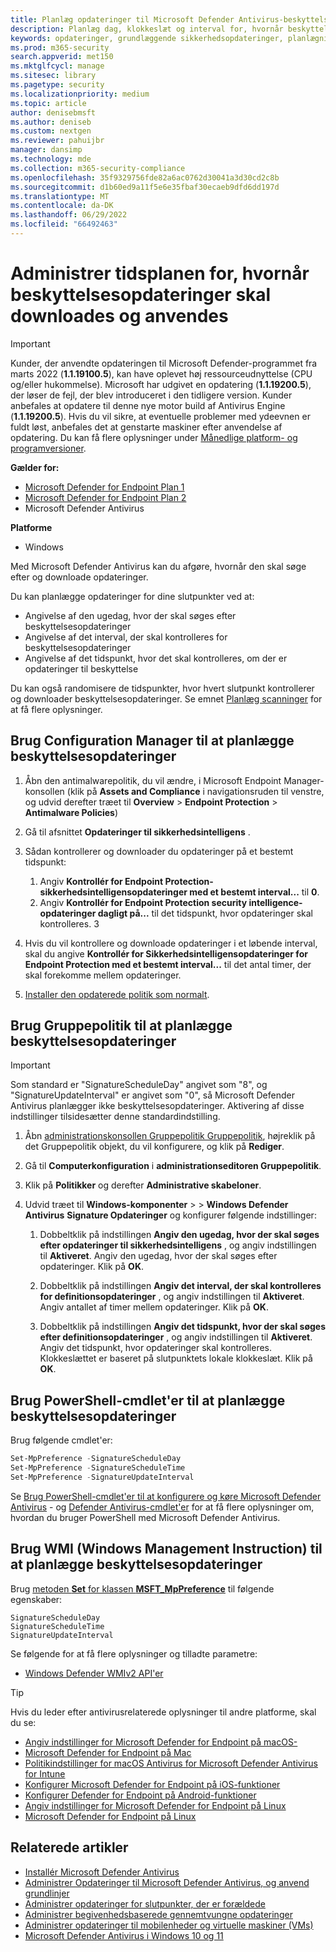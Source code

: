 ```yaml
---
title: Planlæg opdateringer til Microsoft Defender Antivirus-beskyttelse
description: Planlæg dag, klokkeslæt og interval for, hvornår beskyttelsesopdateringer skal downloades
keywords: opdateringer, grundlæggende sikkerhedsopdateringer, planlægningsopdateringer
ms.prod: m365-security
search.appverid: met150
ms.mktglfcycl: manage
ms.sitesec: library
ms.pagetype: security
ms.localizationpriority: medium
ms.topic: article
author: denisebmsft
ms.author: deniseb
ms.custom: nextgen
ms.reviewer: pahuijbr
manager: dansimp
ms.technology: mde
ms.collection: m365-security-compliance
ms.openlocfilehash: 35f9329756fde82a6ac0762d30041a3d30cd2c8b
ms.sourcegitcommit: d1b60ed9a11f5e6e35fbaf30ecaeb9dfd6dd197d
ms.translationtype: MT
ms.contentlocale: da-DK
ms.lasthandoff: 06/29/2022
ms.locfileid: "66492463"
---
```

# <a name="manage-the-schedule-for-when-protection-updates-should-be-downloaded-and-applied"></a>Administrer tidsplanen for, hvornår beskyttelsesopdateringer skal downloades og anvendes

> [!IMPORTANT]
> Kunder, der anvendte opdateringen til Microsoft Defender-programmet fra marts 2022 (**1.1.19100.5**), kan have oplevet høj ressourceudnyttelse (CPU og/eller hukommelse). Microsoft har udgivet en opdatering (**1.1.19200.5**), der løser de fejl, der blev introduceret i den tidligere version. Kunder anbefales at opdatere til denne nye motor build af Antivirus Engine (**1.1.19200.5**). Hvis du vil sikre, at eventuelle problemer med ydeevnen er fuldt løst, anbefales det at genstarte maskiner efter anvendelse af opdatering. Du kan få flere oplysninger under [Månedlige platform- og programversioner](manage-updates-baselines-microsoft-defender-antivirus.md#monthly-platform-and-engine-versions).

**Gælder for:**
- [Microsoft Defender for Endpoint Plan 1](https://go.microsoft.com/fwlink/p/?linkid=2154037)
- [Microsoft Defender for Endpoint Plan 2](https://go.microsoft.com/fwlink/p/?linkid=2154037)
- Microsoft Defender Antivirus

**Platforme**
- Windows

Med Microsoft Defender Antivirus kan du afgøre, hvornår den skal søge efter og downloade opdateringer.

Du kan planlægge opdateringer for dine slutpunkter ved at:

- Angivelse af den ugedag, hvor der skal søges efter beskyttelsesopdateringer
- Angivelse af det interval, der skal kontrolleres for beskyttelsesopdateringer
- Angivelse af det tidspunkt, hvor det skal kontrolleres, om der er opdateringer til beskyttelse

Du kan også randomisere de tidspunkter, hvor hvert slutpunkt kontrollerer og downloader beskyttelsesopdateringer. Se emnet [Planlæg scanninger](scheduled-catch-up-scans-microsoft-defender-antivirus.md) for at få flere oplysninger.

## <a name="use-configuration-manager-to-schedule-protection-updates"></a>Brug Configuration Manager til at planlægge beskyttelsesopdateringer

1. Åbn den antimalwarepolitik, du vil ændre, i Microsoft Endpoint Manager-konsollen (klik på **Assets and Compliance** i navigationsruden til venstre, og udvid derefter træet til **Overview** \> **Endpoint Protection** \> **Antimalware Policies**)

2. Gå til afsnittet **Opdateringer til sikkerhedsintelligens** .

3. Sådan kontrollerer og downloader du opdateringer på et bestemt tidspunkt:
      1. Angiv **Kontrollér for Endpoint Protection-sikkerhedsintelligensopdateringer med et bestemt interval...** til **0**.
      2. Angiv **Kontrollér for Endpoint Protection security intelligence-opdateringer dagligt på...** til det tidspunkt, hvor opdateringer skal kontrolleres.
      3
4. Hvis du vil kontrollere og downloade opdateringer i et løbende interval, skal du angive **Kontrollér for Sikkerhedsintelligensopdateringer for Endpoint Protection med et bestemt interval...** til det antal timer, der skal forekomme mellem opdateringer.

5. [Installer den opdaterede politik som normalt](/sccm/protect/deploy-use/endpoint-antimalware-policies#deploy-an-antimalware-policy-to-client-computers).

## <a name="use-group-policy-to-schedule-protection-updates"></a>Brug Gruppepolitik til at planlægge beskyttelsesopdateringer

> [!IMPORTANT]
> Som standard er "SignatureScheduleDay" angivet som "8", og "SignatureUpdateInterval" er angivet som "0", så Microsoft Defender Antivirus planlægger ikke beskyttelsesopdateringer.
Aktivering af disse indstillinger tilsidesætter denne standardindstilling.

1. Åbn [administrationskonsollen Gruppepolitik Gruppepolitik](/previous-versions/windows/it-pro/windows-server-2008-R2-and-2008/cc731212(v=ws.11)), højreklik på det Gruppepolitik objekt, du vil konfigurere, og klik på **Rediger**.

2. Gå til **Computerkonfiguration** i **administrationseditoren Gruppepolitik**.

3. Klik på **Politikker** og derefter **Administrative skabeloner**.

4. Udvid træet til **Windows-komponenter** \> \> **Windows Defender Antivirus** **Signature Opdateringer** og konfigurer følgende indstillinger:

    1. Dobbeltklik på indstillingen **Angiv den ugedag, hvor der skal søges efter opdateringer til sikkerhedsintelligens** , og angiv indstillingen til **Aktiveret**. Angiv den ugedag, hvor der skal søges efter opdateringer. Klik på **OK**.

    2. Dobbeltklik på indstillingen **Angiv det interval, der skal kontrolleres for definitionsopdateringer** , og angiv indstillingen til **Aktiveret**. Angiv antallet af timer mellem opdateringer. Klik på **OK**.

    3. Dobbeltklik på indstillingen **Angiv det tidspunkt, hvor der skal søges efter definitionsopdateringer** , og angiv indstillingen til **Aktiveret**. Angiv det tidspunkt, hvor opdateringer skal kontrolleres. Klokkeslættet er baseret på slutpunktets lokale klokkeslæt. Klik på **OK**.

## <a name="use-powershell-cmdlets-to-schedule-protection-updates"></a>Brug PowerShell-cmdlet'er til at planlægge beskyttelsesopdateringer

Brug følgende cmdlet'er:

```PowerShell
Set-MpPreference -SignatureScheduleDay
Set-MpPreference -SignatureScheduleTime
Set-MpPreference -SignatureUpdateInterval
```

Se [Brug PowerShell-cmdlet'er til at konfigurere og køre Microsoft Defender Antivirus](use-powershell-cmdlets-microsoft-defender-antivirus.md)  - og [Defender Antivirus-cmdlet'er](/powershell/module/defender/) for at få flere oplysninger om, hvordan du bruger PowerShell med Microsoft Defender Antivirus.

## <a name="use-windows-management-instruction-wmi-to-schedule-protection-updates"></a>Brug WMI (Windows Management Instruction) til at planlægge beskyttelsesopdateringer

Brug [metoden **Set** for klassen **MSFT_MpPreference**](/previous-versions/windows/desktop/legacy/dn455323(v=vs.85)) til følgende egenskaber:

```WMI
SignatureScheduleDay
SignatureScheduleTime
SignatureUpdateInterval
```

Se følgende for at få flere oplysninger og tilladte parametre:

- [Windows Defender WMIv2 API'er](/previous-versions/windows/desktop/defender/windows-defender-wmiv2-apis-portal)

> [!TIP]
> Hvis du leder efter antivirusrelaterede oplysninger til andre platforme, skal du se:
> - [Angiv indstillinger for Microsoft Defender for Endpoint på macOS-](mac-preferences.md)
> - [Microsoft Defender for Endpoint på Mac](microsoft-defender-endpoint-mac.md)
> - [Politikindstillinger for macOS Antivirus for Microsoft Defender Antivirus for Intune](/mem/intune/protect/antivirus-microsoft-defender-settings-macos)
> - [Konfigurer Microsoft Defender for Endpoint på iOS-funktioner](ios-configure-features.md)
> - [Konfigurer Defender for Endpoint på Android-funktioner](android-configure.md)
> - [Angiv indstillinger for Microsoft Defender for Endpoint på Linux](linux-preferences.md)
> - [Microsoft Defender for Endpoint på Linux](microsoft-defender-endpoint-linux.md)

## <a name="related-articles"></a>Relaterede artikler

- [Installér Microsoft Defender Antivirus](deploy-manage-report-microsoft-defender-antivirus.md)
- [Administrer Opdateringer til Microsoft Defender Antivirus, og anvend grundlinjer](manage-updates-baselines-microsoft-defender-antivirus.md)
- [Administrer opdateringer for slutpunkter, der er forældede](manage-outdated-endpoints-microsoft-defender-antivirus.md)
- [Administrer begivenhedsbaserede gennemtvungne opdateringer](manage-event-based-updates-microsoft-defender-antivirus.md)
- [Administrer opdateringer til mobilenheder og virtuelle maskiner (VMs)](manage-updates-mobile-devices-vms-microsoft-defender-antivirus.md)
- [Microsoft Defender Antivirus i Windows 10 og 11](microsoft-defender-antivirus-in-windows-10.md)
